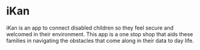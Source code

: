 # iKan
iKan is an app to connect disabled children so they feel secure and welcomed in their environment. This app is a one stop shop that aids these families in navigating the obstacles that come along in their data to day life. 
